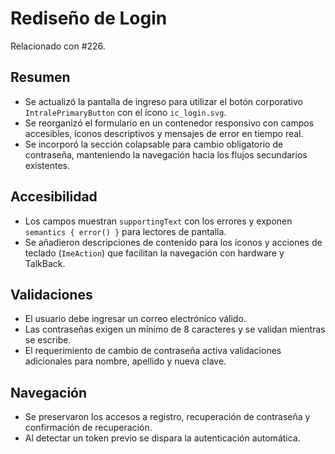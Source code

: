 # Rediseño de Login

Relacionado con #226.

## Resumen
- Se actualizó la pantalla de ingreso para utilizar el botón corporativo `IntralePrimaryButton` con el ícono `ic_login.svg`.
- Se reorganizó el formulario en un contenedor responsivo con campos accesibles, íconos descriptivos y mensajes de error en tiempo real.
- Se incorporó la sección colapsable para cambio obligatorio de contraseña, manteniendo la navegación hacia los flujos secundarios existentes.

## Accesibilidad
- Los campos muestran `supportingText` con los errores y exponen `semantics { error() }` para lectores de pantalla.
- Se añadieron descripciones de contenido para los íconos y acciones de teclado (`ImeAction`) que facilitan la navegación con hardware y TalkBack.

## Validaciones
- El usuario debe ingresar un correo electrónico válido.
- Las contraseñas exigen un mínimo de 8 caracteres y se validan mientras se escribe.
- El requerimiento de cambio de contraseña activa validaciones adicionales para nombre, apellido y nueva clave.

## Navegación
- Se preservaron los accesos a registro, recuperación de contraseña y confirmación de recuperación.
- Al detectar un token previo se dispara la autenticación automática.

